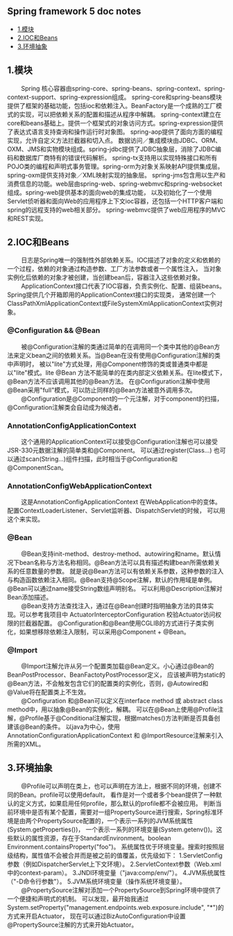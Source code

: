 ## Spring framework 5 doc notes
* [1.模块](#1)
* [2.IOC和Beans](#2)
* [3.环境抽象](#3)
<h2 id="1">1.模块</h2>
&emsp;&emsp; Spring 核心容器由spring-core、spring-beans、spring-context、spring-context-support、spring-expression组成。
spring-core和spring-beans模块提供了框架的基础功能，包括ioc和依赖注入。BeanFactory是一个成熟的工厂模式的实现，可以把依赖关系的配置和描述从程序中解耦。
spring-context建立在core和beans基础上。提供一个框架式的对象访问方式。spring-expression提供了表达式语言支持查询和操作运行时对象图。
spring-aop提供了面向方面的编程实现，允许自定义方法拦截器和切入点。
数据访问／集成模块由JDBC、ORM、OXM、JMS和实物模块组成。spring-jdbc提供了JDBC抽象层，消除了JDBC编码和数据库厂商特有的错误代码解析。
spring-tx支持用以实现特殊接口和所有POJO类的编程和声明式事务管理。spring-orm为对象关系映射API提供集成层。spring-oxm提供支持对象／XML映射实现的抽象层。
spring-jms包含用以生产和消费信息的功能。web层由spring-web、spring-webmvc和spring-websocket组成。spring-web提供基本的面向web的集成功能，
以及初始化了一个使用Servlet侦听器和面向Web的应用程序上下文ioc容器，还包括一个HTTP客户端和spring的远程支持的web相关部分。
spring-webmvc提供了web应用程序的MVC和REST实现。

<h2 id="2">2.IOC和Beans</h2>
&emsp;&emsp; 日志是Spring唯一的强制性外部依赖关系。IOC描述了对象的定义和依赖的一个过程，依赖的对象通过构造参数、工厂方法参数或者一个属性注入，
当对象实例化后依赖的对象才被创建，当创建bean后，容器注入这些依赖对象。
<br>
&emsp;&emsp; ApplicationContext接口代表了IOC容器，负责实例化、配置、组装beans。Spring提供几个开箱即用的ApplicationContext接口的实现类，
通常创建一个ClassPathXmlApplicationContext或FileSystemXmlApplicationContext实例对象。
<br>
<h3>@Configuration && @Bean</h3>
&emsp;&emsp; 被@Configuration注解的类通过简单的在调用同一个类中其他的@Bean方法来定义bean之间的依赖关系。当@Bean在没有使用@Configuration注解的类中声明时，
被以"lite"方式处理，用@Component修饰的类或普通类中都是以"lite"模式。lite @Bean 方法不能简单的在类内部定义依赖关系。在lite模式下，@Bean方法不应该调用其他的@Bean方法。
在@Configuration注解中使用@Bean采用"full"模式，可以防止同样的@Bean方法被意外调用多次。
<br>
&emsp;&emsp; @Configuration是@Component的一个元注解，对于component的扫描，@Configuration注解类会自动成为候选者。


<h3>AnnotationConfigApplicationContext</h3>
&emsp;&emsp; 这个通用的ApplicationContext可以接受@Configuration注解也可以接受JSR-330元数据注解的简单类和@Component。
可以通过register(Class<?>...) 也可以通过scan(String...)组件扫描，此时相当于@Configuration和@ComponentScan。

<h3>AnnotationConfigWebApplicationContext</h3>
&emsp;&emsp; 这是AnnotationConfigApplicationContext 在WebApplication中的变体。配置ContextLoaderListener、Servlet监听器、DispatchServlet的时候，
可以用这个来实现。

<h3>@Bean</h3>
&emsp;&emsp; @Bean支持init-method、destroy-method、autowiring和name。默认情况下bean名称与方法名称相同。@Bean方法可以具有描述构建bean所需依赖关系的任意数量的参数。
就是说@Bean方法可以有依赖关系参数，这种参数的注入与构造函数依赖注入相同。@Bean支持@Scope注解，默认的作用域是单例。@Bean可以通过name接受String数组声明别名。
可以利用@Description注解对Bean添加描述。
<br>
&emsp;&emsp; @Bean支持方法查找注入，通过在@Bean创建时指明抽象方法的具体实现。可以参考我项目中 ActuatorInterceptorConfiguration 校验Actuator访问权限的拦截器配置。
@Configuration和@Bean使用CGLIB的方式进行子类实例化，如果想移除依赖注入限制，可以采用@Component + @Bean。

<h3>@Import</h3>
&emsp;&emsp; @Import注解允许从另一个配置类加载@Bean定义。小心通过@Bean的BeanPostProcessor、BeanFactotyPostProcessor定义，
应该被声明为static的@Bean方法，不会触发包含它们的配置类的实例化，否则，@Autowired和@Value将在配置类上不生效。
<br>
&emsp;&emsp; @Configuration 和@Bean可以定义在interface method 或 abstract class method中，用以抽象@Bean的实例化，解耦。
可以在@Bean上使用@Profile注解，@Profile基于@Conditional注解实现，根据matches()方法判断是否具备创建该@Bean的条件。
以java为中心，使用AnnotationConfigurationApplicationContext 和 @ImportResource注解来引入所需的XML。

<h2 id="3">3.环境抽象</h2>
&emsp;&emsp; @Profile可以声明在类上，也可以声明在方法上，根据不同的环境，创建不同的Bean。profile可以使用default，
看作是对一个或者多个bean提供了一种默认的定义方式，如果启用任何profile，那么默认的profile都不会被应用。
判断当前环境中是否有某个配置，需要对一组PropertySource进行搜索，Spring标准环境是由两个PropertySource配置的，一个表示一系列的JVM系统属性(System.getProperties())，
一个表示一系列的环境变量(System.getenv())。这些默认的属性资源，存在于StandardEnvironment。boolean Environment.containsProperty("foo")。
系统属性优于环境变量。搜索时按照层级结构，属性值不会被合并而是被之前的值覆盖，优先级如下：
1.ServletConfig参数（例如DispatcherServlet上下文环境）。
2.ServletContext参数（Web.xml中的context-param）。
3.JNDI环境变量（"java:comp/env/"）。
4.JVM系统属性（"-D命令行参数"）。
5.JVM系统环境变量（操作系统环境变量）。
<br>
&emsp;&emsp; @PropertySource注解对添加一个PropertySource到Spring环境中提供了一个便捷和声明式的机制。
可以发现，最开始我通过System.setProperty("management.endpoints.web.exposure.include", "*")的方式来开启Actuator，
现在可以通过BizAutoConfiguration中设置@PropertySource注解的方式来开始Actuator。